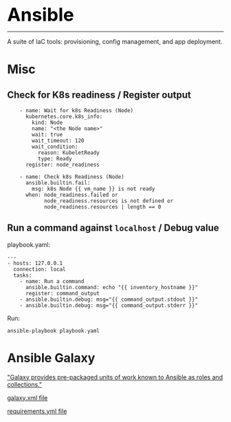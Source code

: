 **<span style="font-size:3em;color:black">Ansible</span>**
***

A suite of IaC tools: provisioning, config management, and app deployment.

# Misc

## Check for K8s readiness / Register output
```
    - name: Wait for k8s Readiness (Node)
      kubernetes.core.k8s_info:
        kind: Node
        name: "<the Node name>"
        wait: true
        wait_timeout: 120
        wait_condition:
          reason: KubeletReady
          type: Ready
      register: node_readiness

    - name: Check k8s Readiness (Node)
      ansible.builtin.fail:
        msg: k8s Node {{ vm_name }} is not ready
      when: node_readiness.failed or
            node_readiness.resources is not defined or
            node_readiness.resources | length == 0
```

## Run a command against `localhost` / Debug value
playbook.yaml:
```
---
- hosts: 127.0.0.1
  connection: local
  tasks:
    - name: Run a command
      ansible.builtin.command: echo "{{ inventory_hostname }}"
      register: command_output
    - ansible.builtin.debug: msg="{{ command_output.stdout }}"
    - ansible.builtin.debug: msg="{{ command_output.stderr }}"

```
Run:
```
ansible-playbook playbook.yaml
```

# Ansible Galaxy

["Galaxy provides pre-packaged units of work known to Ansible as roles and collections."](https://galaxy.ansible.com/ui/)

[galaxy.xml file](https://docs.ansible.com/ansible/latest/dev_guide/collections_galaxy_meta.html)

[requirements.yml file](https://docs.ansible.com/ansible/latest/galaxy/user_guide.html#installing-roles-and-collections-from-the-same-requirements-yml-file)